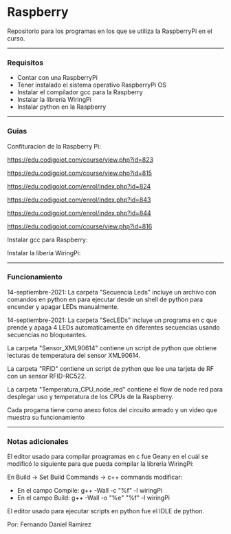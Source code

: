 # Raspberry

 Repositorio para los programas en los que se utiliza la RaspberryPi en el curso.
 
 ----------------------------------------------------------------------------------------------------

### Requisitos
 - Contar con una RaspberryPi
 - Tener instalado el sistema operativo RaspberryPi OS
 - Instalar el compilador gcc para la Raspberry
 - Instalar la librería WiringPi
 - Instalar python en la Raspberry

----------------------------------------------------------------------------------------------------

### Guias
 Confituracion de la Raspberry Pi:
 
 https://edu.codigoiot.com/course/view.php?id=823
 
 https://edu.codigoiot.com/course/view.php?id=815
 
 https://edu.codigoiot.com/enrol/index.php?id=824
 
 https://edu.codigoiot.com/enrol/index.php?id=843
 
 https://edu.codigoiot.com/enrol/index.php?id=844
 
 https://edu.codigoiot.com/course/view.php?id=816
 
 Instalar gcc para Raspberry:
 
 Instalar la libería WiringPi: 

----------------------------------------------------------------------------------------------------

### Funcionamiento

14-septiembre-2021: La carpeta "Secuencia Leds" incluye un archivo con comandos en python en para ejecutar desde un shell de python para encender y apagar LEDs manualmente. 

14-septiembre-2021: La carpeta "SecLEDs" incluye un programa en c que prende y apaga 4 LEDs automaticamente en diferentes secuencias usando secuencias no bloqueantes. 

La carpeta "Sensor_XML90614" contiene un script de python que obtiene lecturas de temperatura del sensor XML90614. 

La carpeta "RFID" contiene un script de python que lee una tarjeta de RF con un sensor RFID-RC522. 

La carpeta "Temperatura_CPU_node_red" contiene el flow de node red para desplegar uso y temperatura de los CPUs de la Raspberry. 

Cada progama tiene como anexo fotos del circuito armado y un video que muestra su funcionamiento

----------------------------------------------------------------------------------------------------

### Notas adicionales
El editor usado para compilar proagramas en c fue Geany en el cuál se modificó lo siguiente para que pueda compilar la librería WiringPi:

En Build -> Set Build Commands -> c++ commands modificar:
 - En el campo Compile: g++ -Wall -c "%f" -l wiringPi
 - En el campo Build: g++ -Wall -o "%e" "%f"  -l wiringPi


El editor usado para ejecutar scripts en python fue el IDLE de python. 

Por: Fernando Daniel Ramirez
